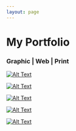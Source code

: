 ```yaml
---
layout: page
---
```

# My Portfolio

### Graphic | Web | Print
[![Alt Text](https://farm8.staticflickr.com/7547/15712818104_c615f0f851_b.jpg)](http://jhermida.github.io/project1)


[![Alt Text](https://farm8.staticflickr.com/7487/16149686849_0ac0f3ed75_b.jpg)](http://jhermida.github.io/project2) 

[![Alt Text](https://farm8.staticflickr.com/7464/16149684879_bece97c2f4_b.jpg)](http://jhermida.github.io/project3)

[![Alt Text](https://farm8.staticflickr.com/7574/16148468490_e383a21b2c_b.jpg)](http://jhermida.github.io/project4)

[![Alt Text](https://farm8.staticflickr.com/7464/16309920276_47a6c4ef09_b.jpg)](http://jhermida.github.io/project5)
